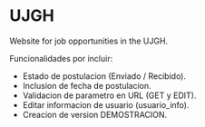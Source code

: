 # UJGH
Website for job opportunities in the UJGH.

Funcionalidades por incluir:
 - Estado de postulacion (Enviado / Recibido).
 - Inclusion de fecha de postulacion.
 - Validacion de parametro en URL (GET y EDIT).
 - Editar informacion de usuario (usuario_info).
 - Creacion de version DEMOSTRACION.
